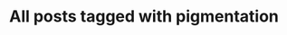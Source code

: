 ---
layout: tag
title: "All posts tagged with pigmentation"
permalink: /weblog/tags/pigmentation/
taxonomy: pigmentation
---